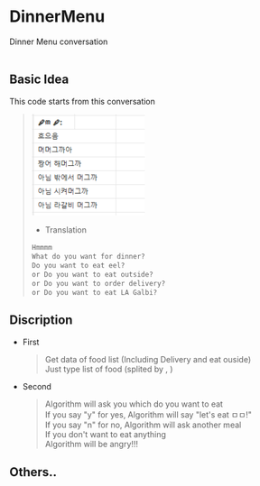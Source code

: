 # DinnerMenu
Dinner Menu conversation
<br/><br/>

## Basic Idea
This code starts from this conversation
   > <img src = "motivation.png" width="200" height="180">  
   >
   >  * Translation
   >
   >```
   >Hmmmm
   >What do you want for dinner?
   >Do you want to eat eel?
   >or Do you want to eat outside?
   >or Do you want to order delivery?
   >or Do you want to eat LA Galbi?
   >```
 
## Discription
 * First
   > Get data of food list (Including Delivery and eat ouside) </br>
   > Just type list of food (splited by , )
 
 * Second  
   > Algorithm will ask you which do you want to eat</br>
   > If you say "y" for yes, Algorithm will say "let's eat ㅁㅁ!"</br>
   > If you say "n" for no, Algorithm will ask another meal</br>
   > If you don't want to eat anything</br>
   > Algorithm will be angry!!!
   

## Others..   
